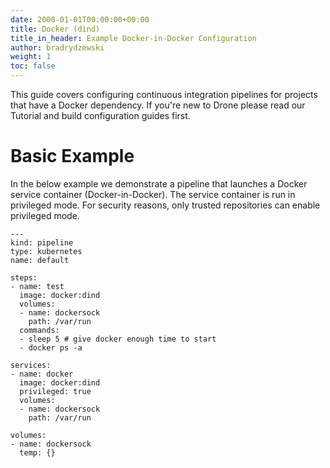 ```yaml
---
date: 2000-01-01T00:00:00+00:00
title: Docker (dind)
title_in_header: Example Docker-in-Docker Configuration
author: bradrydzewski
weight: 1
toc: false
---
```


This guide covers configuring continuous integration pipelines for projects that have a Docker dependency. If you're new to Drone please read our Tutorial and build configuration guides first.

# Basic Example

In the below example we demonstrate a pipeline that launches a Docker service container (Docker-in-Docker). The service container is run in privileged mode. For security reasons, only trusted repositories can enable privileged mode.

```
---
kind: pipeline
type: kubernetes
name: default

steps:
- name: test
  image: docker:dind
  volumes:
  - name: dockersock
    path: /var/run
  commands:
  - sleep 5 # give docker enough time to start
  - docker ps -a

services:
- name: docker
  image: docker:dind
  privileged: true
  volumes:
  - name: dockersock
    path: /var/run

volumes:
- name: dockersock
  temp: {}
```

